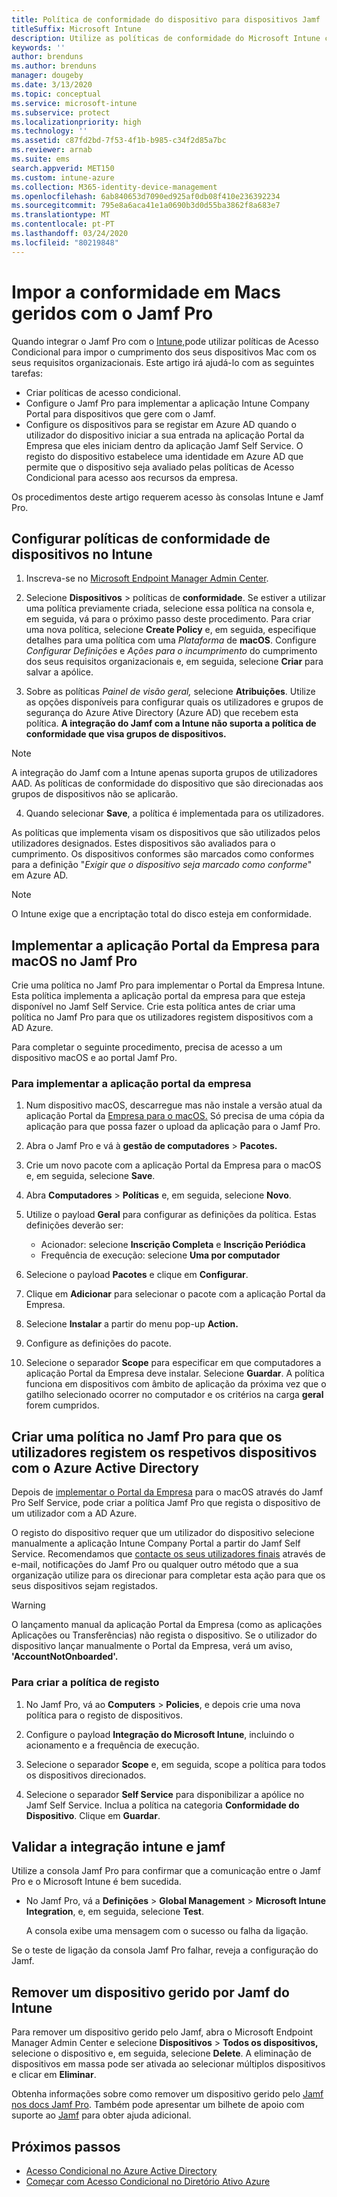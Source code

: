 ```yaml
---
title: Política de conformidade do dispositivo para dispositivos Jamf
titleSuffix: Microsoft Intune
description: Utilize as políticas de conformidade do Microsoft Intune com o Azure Ative Directory Conditional Access para ajudar a proteger dispositivos geridos pelo Jamf.
keywords: ''
author: brenduns
ms.author: brenduns
manager: dougeby
ms.date: 3/13/2020
ms.topic: conceptual
ms.service: microsoft-intune
ms.subservice: protect
ms.localizationpriority: high
ms.technology: ''
ms.assetid: c87fd2bd-7f53-4f1b-b985-c34f2d85a7bc
ms.reviewer: arnab
ms.suite: ems
search.appverid: MET150
ms.custom: intune-azure
ms.collection: M365-identity-device-management
ms.openlocfilehash: 6ab840653d7090ed925af0db08f410e236392234
ms.sourcegitcommit: 795e8a6aca41e1a0690b3d0d55ba3862f8a683e7
ms.translationtype: MT
ms.contentlocale: pt-PT
ms.lasthandoff: 03/24/2020
ms.locfileid: "80219848"
---
```

# <a name="enforce-compliance-on-macs-managed-with-jamf-pro"></a>Impor a conformidade em Macs geridos com o Jamf Pro

Quando integrar o Jamf Pro com o [Intune,](conditional-access-integrate-jamf.md)pode utilizar políticas de Acesso Condicional para impor o cumprimento dos seus dispositivos Mac com os seus requisitos organizacionais.  Este artigo irá ajudá-lo com as seguintes tarefas:  

- Criar políticas de acesso condicional.
- Configure o Jamf Pro para implementar a aplicação Intune Company Portal para dispositivos que gere com o Jamf.
- Configure os dispositivos para se registar em Azure AD quando o utilizador do dispositivo iniciar a sua entrada na aplicação Portal da Empresa que eles iniciam dentro da aplicação Jamf Self Service. O registo do dispositivo estabelece uma identidade em Azure AD que permite que o dispositivo seja avaliado pelas políticas de Acesso Condicional para acesso aos recursos da empresa.  
 
Os procedimentos deste artigo requerem acesso às consolas Intune e Jamf Pro.

## <a name="set-up-device-compliance-policies-in-intune"></a>Configurar políticas de conformidade de dispositivos no Intune

1. Inscreva-se no [Microsoft Endpoint Manager Admin Center](https://go.microsoft.com/fwlink/?linkid=2109431).

2. Selecione **Dispositivos** > políticas de **conformidade**. Se estiver a utilizar uma política previamente criada, selecione essa política na consola e, em seguida, vá para o próximo passo deste procedimento. Para criar uma nova política, selecione **Create Policy** e, em seguida, especifique detalhes para uma política com uma *Plataforma* de **macOS**. Configure *Configurar Definições* e *Ações para o incumprimento* do cumprimento dos seus requisitos organizacionais e, em seguida, selecione **Criar** para salvar a apólice.

3. Sobre as políticas *Painel de visão geral,* selecione **Atribuições**. Utilize as opções disponíveis para configurar quais os utilizadores e grupos de segurança do Azure Ative Directory (Azure AD) que recebem esta política. **A integração do Jamf com a Intune não suporta a política de conformidade que visa grupos de dispositivos.**

> [!NOTE]
> A integração do Jamf com a Intune apenas suporta grupos de utilizadores AAD. As políticas de conformidade do dispositivo que são direcionadas aos grupos de dispositivos não se aplicarão.

4. Quando selecionar **Save**, a política é implementada para os utilizadores.  

As políticas que implementa visam os dispositivos que são utilizados pelos utilizadores designados. Estes dispositivos são avaliados para o cumprimento. Os dispositivos conformes são marcados como conformes para a definição "*Exigir que o dispositivo seja marcado como conforme*" em Azure AD.  

> [!NOTE]
> O Intune exige que a encriptação total do disco esteja em conformidade.

## <a name="deploy-the-company-portal-app-for-macos-in-jamf-pro"></a>Implementar a aplicação Portal da Empresa para macOS no Jamf Pro

Crie uma política no Jamf Pro para implementar o Portal da Empresa Intune. Esta política implementa a aplicação portal da empresa para que esteja disponível no Jamf Self Service. Crie esta política antes de criar uma política no Jamf Pro para que os utilizadores registem dispositivos com a AD Azure.  

Para completar o seguinte procedimento, precisa de acesso a um dispositivo macOS e ao portal Jamf Pro. 

### <a name="to-deploy-the-company-portal-app"></a>Para implementar a aplicação portal da empresa  

1. Num dispositivo macOS, descarregue mas não instale a versão atual da aplicação Portal da [Empresa para o macOS.](https://go.microsoft.com/fwlink/?linkid=862280) Só precisa de uma cópia da aplicação para que possa fazer o upload da aplicação para o Jamf Pro.  

2. Abra o Jamf Pro e vá à **gestão de computadores** > **Pacotes.**

3. Crie um novo pacote com a aplicação Portal da Empresa para o macOS e, em seguida, selecione **Save**.

4. Abra **Computadores** > **Políticas** e, em seguida, selecione **Novo**.

5. Utilize o payload **Geral** para configurar as definições da política. Estas definições deverão ser:
   - Acionador: selecione **Inscrição Completa** e **Inscrição Periódica**
   - Frequência de execução: selecione **Uma por computador**

6. Selecione o payload **Pacotes** e clique em **Configurar**.

7. Clique em **Adicionar** para selecionar o pacote com a aplicação Portal da Empresa.

8. Selecione **Instalar** a partir do menu pop-up **Action.**
9. Configure as definições do pacote.

10. Selecione o separador **Scope** para especificar em que computadores a aplicação Portal da Empresa deve instalar. Selecione **Guardar**. A política funciona em dispositivos com âmbito de aplicação da próxima vez que o gatilho selecionado ocorrer no computador e os critérios na carga **geral** forem cumpridos.

## <a name="create-a-policy-in-jamf-pro-to-have-users-register-their-devices-with-azure-active-directory"></a>Criar uma política no Jamf Pro para que os utilizadores registem os respetivos dispositivos com o Azure Active Directory  

Depois de [implementar o Portal da Empresa](conditional-access-assign-jamf.md#deploy-the-company-portal-app-for-macos-in-jamf-pro) para o macOS através do Jamf Pro Self Service, pode criar a política Jamf Pro que regista o dispositivo de um utilizador com a AD Azure. 

O registo do dispositivo requer que um utilizador do dispositivo selecione manualmente a aplicação Intune Company Portal a partir do Jamf Self Service. Recomendamos que [contacte os seus utilizadores finais](../fundamentals/end-user-educate.md) através de e-mail, notificações do Jamf Pro ou qualquer outro método que a sua organização utilize para os direcionar para completar esta ação para que os seus dispositivos sejam registados. 

> [!WARNING]
> O lançamento manual da aplicação Portal da Empresa (como as aplicações Aplicações ou Transferências) não regista o dispositivo. Se o utilizador do dispositivo lançar manualmente o Portal da Empresa, verá um aviso, **'AccountNotOnboarded'.**

### <a name="to-create-the-registration-policy"></a>Para criar a política de registo  

1. No Jamf Pro, vá ao **Computers** > **Policies**, e depois crie uma nova política para o registo de dispositivos.

2. Configure o payload **Integração do Microsoft Intune**, incluindo o acionamento e a frequência de execução.

3. Selecione o separador **Scope** e, em seguida, scope a política para todos os dispositivos direcionados.

4. Selecione o separador **Self Service** para disponibilizar a apólice no Jamf Self Service. Inclua a política na categoria **Conformidade do Dispositivo**. Clique em **Guardar**.

## <a name="validate-intune-and-jamf-integration"></a>Validar a integração intune e jamf  

Utilize a consola Jamf Pro para confirmar que a comunicação entre o Jamf Pro e o Microsoft Intune é bem sucedida. 

- No Jamf Pro, vá a **Definições** > **Global Management** > **Microsoft Intune Integration**, e, em seguida, selecione **Test**.

    A consola exibe uma mensagem com o sucesso ou falha da ligação.  

Se o teste de ligação da consola Jamf Pro falhar, reveja a configuração do Jamf. 


## <a name="removing-a-jamf-managed-device-from-intune"></a>Remover um dispositivo gerido por Jamf do Intune

Para remover um dispositivo gerido pelo Jamf, abra o Microsoft Endpoint Manager Admin Center e selecione **Dispositivos** > **Todos os dispositivos,** selecione o dispositivo e, em seguida, selecione **Delete**.  A eliminação de dispositivos em massa pode ser ativada ao selecionar múltiplos dispositivos e clicar em **Eliminar**.

Obtenha informações sobre como remover um dispositivo gerido pelo [Jamf nos docs Jamf Pro](https://www.jamf.com/jamf-nation/articles/80/unmanaging-computers-while-preserving-their-inventory-information). Também pode apresentar um bilhete de apoio com suporte ao [Jamf](https://www.jamf.com/support/) para obter ajuda adicional. 

## <a name="next-steps"></a>Próximos passos

- [Acesso Condicional no Azure Active Directory](https://docs.microsoft.com/azure/active-directory/active-directory-conditional-access-azure-portal)
- [Começar com Acesso Condicional no Diretório Ativo Azure](https://docs.microsoft.com/azure/active-directory/active-directory-conditional-access-azure-portal-get-started)
